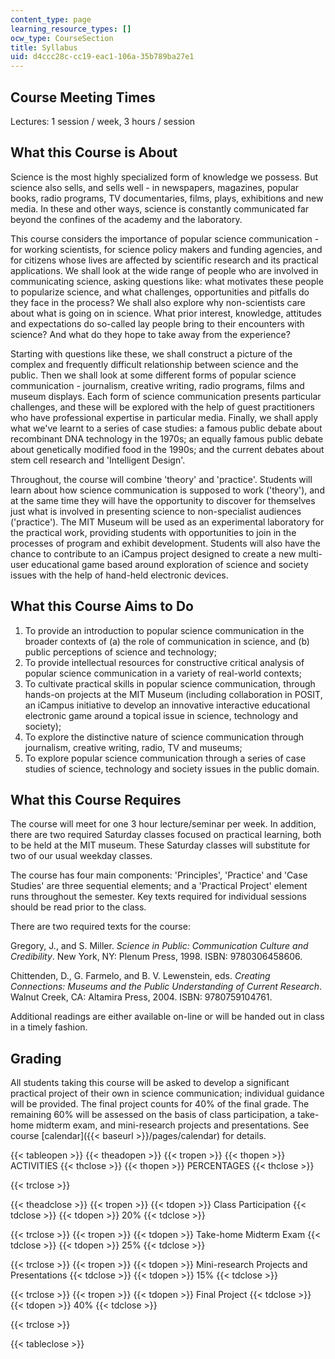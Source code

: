 ```yaml
---
content_type: page
learning_resource_types: []
ocw_type: CourseSection
title: Syllabus
uid: d4ccc28c-cc19-eac1-106a-35b789ba27e1
---
```


Course Meeting Times
--------------------

Lectures: 1 session / week, 3 hours / session

What this Course is About
-------------------------

Science is the most highly specialized form of knowledge we possess. But science also sells, and sells well - in newspapers, magazines, popular books, radio programs, TV documentaries, films, plays, exhibitions and new media. In these and other ways, science is constantly communicated far beyond the confines of the academy and the laboratory.

This course considers the importance of popular science communication - for working scientists, for science policy makers and funding agencies, and for citizens whose lives are affected by scientific research and its practical applications. We shall look at the wide range of people who are involved in communicating science, asking questions like: what motivates these people to popularize science, and what challenges, opportunities and pitfalls do they face in the process? We shall also explore why non-scientists care about what is going on in science. What prior interest, knowledge, attitudes and expectations do so-called lay people bring to their encounters with science? And what do they hope to take away from the experience?

Starting with questions like these, we shall construct a picture of the complex and frequently difficult relationship between science and the public. Then we shall look at some different forms of popular science communication - journalism, creative writing, radio programs, films and museum displays. Each form of science communication presents particular challenges, and these will be explored with the help of guest practitioners who have professional expertise in particular media. Finally, we shall apply what we've learnt to a series of case studies: a famous public debate about recombinant DNA technology in the 1970s; an equally famous public debate about genetically modified food in the 1990s; and the current debates about stem cell research and 'Intelligent Design'.

Throughout, the course will combine 'theory' and 'practice'. Students will learn about how science communication is supposed to work ('theory'), and at the same time they will have the opportunity to discover for themselves just what is involved in presenting science to non-specialist audiences ('practice'). The MIT Museum will be used as an experimental laboratory for the practical work, providing students with opportunities to join in the processes of program and exhibit development. Students will also have the chance to contribute to an iCampus project designed to create a new multi-user educational game based around exploration of science and society issues with the help of hand-held electronic devices.

What this Course Aims to Do
---------------------------

1.  To provide an introduction to popular science communication in the broader contexts of (a) the role of communication in science, and (b) public perceptions of science and technology;
2.  To provide intellectual resources for constructive critical analysis of popular science communication in a variety of real-world contexts;
3.  To cultivate practical skills in popular science communication, through hands-on projects at the MIT Museum (including collaboration in POSIT, an iCampus initiative to develop an innovative interactive educational electronic game around a topical issue in science, technology and society);
4.  To explore the distinctive nature of science communication through journalism, creative writing, radio, TV and museums;
5.  To explore popular science communication through a series of case studies of science, technology and society issues in the public domain.

What this Course Requires
-------------------------

The course will meet for one 3 hour lecture/seminar per week. In addition, there are two required Saturday classes focused on practical learning, both to be held at the MIT museum. These Saturday classes will substitute for two of our usual weekday classes.

The course has four main components: 'Principles', 'Practice' and 'Case Studies' are three sequential elements; and a 'Practical Project' element runs throughout the semester. Key texts required for individual sessions should be read prior to the class.

There are two required texts for the course:

Gregory, J., and S. Miller. _Science in Public: Communication Culture and Credibility_. New York, NY: Plenum Press, 1998. ISBN: 9780306458606.

Chittenden, D., G. Farmelo, and B. V. Lewenstein, eds. _Creating Connections: Museums and the Public Understanding of Current Research_. Walnut Creek, CA: Altamira Press, 2004. ISBN: 9780759104761.

Additional readings are either available on-line or will be handed out in class in a timely fashion.

Grading
-------

All students taking this course will be asked to develop a significant practical project of their own in science communication; individual guidance will be provided. The final project counts for 40% of the final grade. The remaining 60% will be assessed on the basis of class participation, a take-home midterm exam, and mini-research projects and presentations. See course [calendar]({{< baseurl >}}/pages/calendar) for details.

{{< tableopen >}}
{{< theadopen >}}
{{< tropen >}}
{{< thopen >}}
ACTIVITIES
{{< thclose >}}
{{< thopen >}}
PERCENTAGES
{{< thclose >}}

{{< trclose >}}

{{< theadclose >}}
{{< tropen >}}
{{< tdopen >}}
Class Participation
{{< tdclose >}}
{{< tdopen >}}
20%
{{< tdclose >}}

{{< trclose >}}
{{< tropen >}}
{{< tdopen >}}
Take-home Midterm Exam
{{< tdclose >}}
{{< tdopen >}}
25%
{{< tdclose >}}

{{< trclose >}}
{{< tropen >}}
{{< tdopen >}}
Mini-research Projects and Presentations
{{< tdclose >}}
{{< tdopen >}}
15%
{{< tdclose >}}

{{< trclose >}}
{{< tropen >}}
{{< tdopen >}}
Final Project
{{< tdclose >}}
{{< tdopen >}}
40%
{{< tdclose >}}

{{< trclose >}}

{{< tableclose >}}